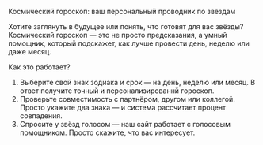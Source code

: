 Космический гороскоп: ваш персональный проводник по звёздам  

Хотите заглянуть в будущее или понять, что готовят для вас звёзды? Космический гороскоп — это не просто предсказания, а умный помощник, который подскажет, как лучше провести день, неделю или даже месяц.  

Как это работает?  
1. Выберите свой знак зодиака и срок — на день, неделю или месяц. В ответ получите точный и персонализированнй гороскоп.  
2. Проверьте совместимость с партнёром, другом или коллегой. Просто укажите два знака — и система рассчитает процент совпадения.  
3. Спросите у звёзд голосом — наш сайт работает с голосовым помощником. Просто скажите, что вас интересует.  
